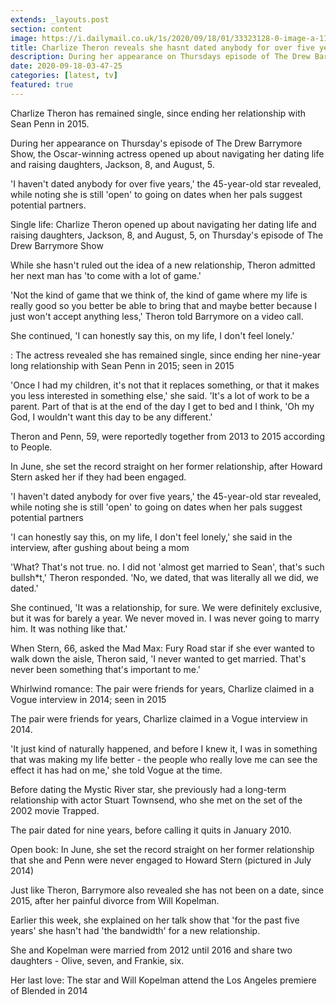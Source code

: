 ```yaml
---
extends: _layouts.post
section: content
image: https://i.dailymail.co.uk/1s/2020/09/18/01/33323128-0-image-a-110_1600389154722.jpg 
title: Charlize Theron reveals she hasnt dated anybody for over five years after split from Sean Penn 
description: During her appearance on Thursdays episode of The Drew Barrymore Show, the Oscar-winning actress opened up about navigating her dating life and raising daughters, Jackson, 8, and August, 5. 
date: 2020-09-18-03-47-25 
categories: [latest, tv] 
featured: true 
--- 
```

Charlize Theron has remained single, since ending her relationship with Sean Penn in 2015.   

During her appearance on Thursday's episode of The Drew Barrymore Show, the Oscar-winning actress opened up about navigating her dating life and raising daughters, Jackson, 8, and August, 5.

'I haven't dated anybody for over five years,' the 45-year-old star revealed, while noting she is still 'open' to going on dates when her pals suggest potential partners. 

Single life: Charlize Theron opened up about navigating her dating life and raising daughters, Jackson, 8, and August, 5, on Thursday's episode of The Drew Barrymore Show

While she hasn't ruled out the idea of a new relationship, Theron admitted her next man has 'to come with a lot of game.'

'Not the kind of game that we think of, the kind of game where my life is really good so you better be able to bring that and maybe better because I just won't accept anything less,' Theron told Barrymore on a video call. 

She continued, 'I can honestly say this, on my life, I don't feel lonely.' 

: The actress revealed she has remained single, since ending her nine-year long relationship with Sean Penn in 2015; seen in 2015

'Once I had my children, it's not that it replaces something, or that it makes you less interested in something else,' she said. 'It's a lot of work to be a parent. Part of that is at the end of the day I get to bed and I think, 'Oh my God, I wouldn't want this day to be any different.'  

Theron and Penn, 59, were reportedly together from 2013 to 2015 according to People. 

In June, she set the record straight on her former relationship, after Howard Stern asked her if they had been engaged.

'I haven't dated anybody for over five years,' the 45-year-old star revealed, while noting she is still 'open' to going on dates when her pals suggest potential partners

'I can honestly say this, on my life, I don't feel lonely,' she said in the interview, after gushing about being a mom

'What? That's not true. no. I did not 'almost get married to Sean', that's such bullsh*t,' Theron responded. 'No, we dated, that was literally all we did, we dated.' 

She continued, 'It was a relationship, for sure. We were definitely exclusive, but it was for barely a year. We never moved in. I was never going to marry him. It was nothing like that.'

When Stern, 66, asked the Mad Max: Fury Road star if she ever wanted to walk down the aisle, Theron said, 'I never wanted to get married. That's never been something that's important to me.'

Whirlwind romance: The pair were friends for years, Charlize claimed in a Vogue interview in 2014; seen in 2015

The pair were friends for years, Charlize claimed in a Vogue interview in 2014.

'It just kind of naturally happened, and before I knew it, I was in something that was making my life better - the people who really love me can see the effect it has had on me,' she told Vogue at the time.

Before dating the Mystic River star, she previously had a long-term relationship with actor Stuart Townsend, who she met on the set of the 2002 movie Trapped.  

The pair dated for nine years, before calling it quits in January 2010.

Open book: In June, she set the record straight on her former relationship that she and Penn were never engaged to Howard Stern (pictured in July 2014)

Just like Theron, Barrymore also revealed she has not been on a date, since 2015, after her painful divorce from Will Kopelman. 

Earlier this week, she explained on her talk show that 'for the past five years' she hasn't had 'the bandwidth' for a new relationship. 

She and Kopelman were married from 2012 until 2016 and share two daughters - Olive, seven, and Frankie, six. 

Her last love: The star and Will Kopelman attend the Los Angeles premiere of Blended in 2014

